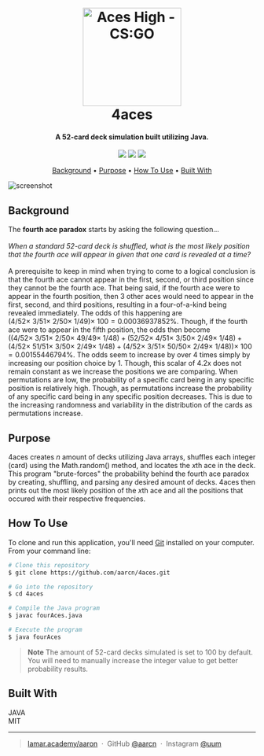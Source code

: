 
<h1 align="center">
  <br>
<img src="https://i.imgur.com/gDvUkvv.png" alt="Aces High - CS:GO" width="200"></a>
  <br>
  4aces
  <br>
</h1>

<h4 align="center">A 52-card deck simulation built utilizing Java.</h4>

<p align="center">
  <a href="https://github.com/aarcn/4aces/blob/main/LICENSE"><img src="https://img.shields.io/badge/license-MIT-maroon"></a>
  <a href="https://www.ibo.org/programmes/diploma-programme/curriculum/mathematics"><img src="https://img.shields.io/badge/IB-%20Math%20AI%20HL%20-blue"></a>
  <a href="https://ibpublishing.ibo.org/live-exist/rest/app/tsm.xql?doc=d_5_matsl_tsm_1205_1_e&part=1&chapter=8"><img src="https://img.shields.io/badge/Internal%20-%20Assessment-white"></a>
</p>

<p align="center">
  <a href="#background">Background</a> •
  <a href="#purpose">Purpose</a> •
  <a href="#how-to-use">How To Use</a> •
  <a href="#built-with">Built With</a>
</p>

![screenshot](https://i.imgur.com/bKrEigi.png)

## Background

The <b>fourth ace paradox</b> starts by asking the following question...
<br>
<br>
<i>When a standard 52-card deck is shuffled, what is the most likely position that the fourth ace will appear in given that one card is revealed at a time?</i>
<br>
<br>
A prerequisite to keep in mind when trying to come to a logical conclusion is that the fourth ace cannot appear in the first, second, or third position since they cannot be the fourth ace. That being said, if the fourth ace were to appear in the fourth position, then 3 other aces would need to appear in the first, second, and third positions, resulting in a four-of-a-kind being revealed immediately. The odds of this happening are $(4/52 \times\ 3/51 \times\ 2/50 \times\ 1/49) \times\ 100 = 0.00036937852$%. Though, if the fourth ace were to appear in the fifth position, the odds then become $\big((4/52 \times\ 3/51 \times\ 2/50 \times\ 49/49 \times\ 1/48) + (52/52 \times\ 4/51 \times\ 3/50 \times\ 2/49 \times\ 1/48) + (4/52 \times\ 51/51 \times\ 3/50 \times\ 2/49 \times\ 1/48) + (4/52 \times\ 3/51 \times\ 50/50 \times\ 2/49 \times\ 1/48)\big) \times\ 100 = 0.00155446794$%. The odds seem to increase by over 4 times simply by increasing our position choice by 1. Though, this scalar of 4.2x does not remain constant as we increase the positions we are comparing. When permutations are low, the probability of a specific card being in any specific position is relatively high. Though, as permutations increase the probability of any specific card being in any specific position decreases. This is due to the increasing randomness and variability in the distribution of the cards as permutations increase.


## Purpose

4aces creates <I>n</i> amount of decks utilizing Java arrays, shuffles each integer (card) using the Math.random() method, and locates the <I>x</i>th ace in the deck. This program "brute-forces" the probability behind the fourth ace paradox by creating, shuffling, and parsing any desired amount of decks. 4aces then prints out the most likely position of the <I>x</i>th ace and all the positions that occured with their respective frequencies.


## How To Use

To clone and run this application, you'll need [Git](https://git-scm.com) installed on your computer. From your command line:

```bash
# Clone this repository
$ git clone https://github.com/aarcn/4aces.git

# Go into the repository
$ cd 4aces

# Compile the Java program
$ javac fourAces.java

# Execute the program
$ java fourAces
```

> **Note**
> The amount of 52-card decks simulated is set to 100 by default. You will need to manually increase the integer value to get better probability results.


## Built With

JAVA
<br>
MIT

---

> [lamar.academy/aaron](https://lamar.academy/aaron) &nbsp;&middot;&nbsp;
> GitHub [@aarcn](https://github.com/aarcn) &nbsp;&middot;&nbsp;
> Instagram [@uum](https://instagram.com/uum)

